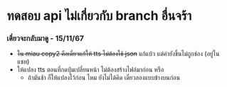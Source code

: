 # ทดสอบ api ไม่เกี่ยวกับ branch อื่นจร้า
### เดี๋ยวจะกลับมาดู - 15/11/67
- ~~ใน miau copy2 คือเดี๋ยวแก้ให้ tts ไม่ต้องใช้ json~~ แก้แบ้ว แต่คำยังขึ้นไม่ถูกช่อง (อยู่ในแชท)
- ให้แปลง tts ตอนที่กดปุ่มเปลี่ยนหน้า ไม่ต้องสร้างไฟล์มาก่อน หรือ
    - ถ้ามันช้า ก็ให้แปลงไว้ก่อน ไหม ยังไม่ได้คิด เดี๋ยวลองแบบข้างบนก่อน
